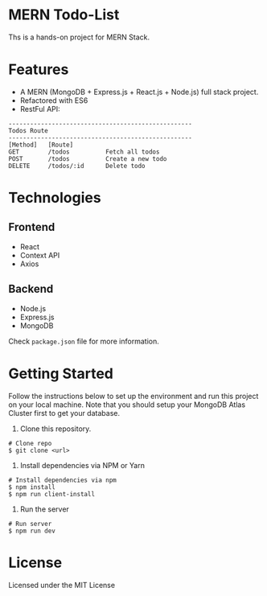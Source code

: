 # MERN Todo-List

Ths is a hands-on project for MERN Stack.

# Features

- A MERN (MongoDB + Express.js + React.js + Node.js) full stack project.
- Refactored with ES6
- RestFul API:

```
---------------------------------------------------
Todos Route
---------------------------------------------------
[Method]   [Route]
GET        /todos          Fetch all todos
POST       /todos          Create a new todo
DELETE     /todos/:id      Delete todo
```

# Technologies

## Frontend

- React
- Context API
- Axios

## Backend

- Node.js
- Express.js
- MongoDB

Check `package.json` file for more information.

# Getting Started

Follow the instructions below to set up the environment and run this project on your local machine. Note that you should setup your MongoDB Atlas Cluster first to get your database.

1. Clone this repository.

```
# Clone repo
$ git clone <url>
```

1. Install dependencies via NPM or Yarn

```
# Install dependencies via npm
$ npm install
$ npm run client-install
```

1. Run the server

```
# Run server
$ npm run dev
```

# License

Licensed under the MIT License
